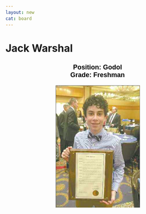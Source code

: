 ```yaml
---
layout: new
cat: board
---
```


<style>

h2 {
font-size: 18px;
color: Black;
font-family: Arial;
text-align: center;
}

/*div.maintext {
    -webkit-column-count: 2;
    -moz-column-count: 2;
    column-count: 2;
}

img {
    -webkit-column-span: 1;
    column-span: 1;
    float: right;
    }

p {
    -webkit-column-span: 1;
    column-span: 1;*/
</style>


# Jack Warshal
<h2> Position: Godol <br>
Grade: Freshman </h2>

<div class="maintext">
<img style="margin:auto; display:block;" src="JackDay.png">
</div>
